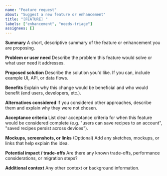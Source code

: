 ```yaml
---
name: "Feature request"
about: "Suggest a new feature or enhancement"
title: "[FEATURE] "
labels: ["enhancement", "needs-triage"]
assignees: []
---
```


**Summary**
A short, descriptive summary of the feature or enhancement you are proposing.

**Problem or user need**
Describe the problem this feature would solve or what user need it addresses.

**Proposed solution**
Describe the solution you'd like. If you can, include example UI, API, or data flows.

**Benefits**
Explain why this change would be beneficial and who would benefit (end users, developers, etc.).

**Alternatives considered**
If you considered other approaches, describe them and explain why they were not chosen.

**Acceptance criteria**
List clear acceptance criteria for when this feature would be considered complete (e.g. "users can save recipes to an account", "saved recipes persist across devices").

**Mockups, screenshots, or links**
(Optional) Add any sketches, mockups, or links that help explain the idea.

**Potential impact / trade-offs**
Are there any known trade-offs, performance considerations, or migration steps?

**Additional context**
Any other context or background information.
